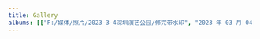 ```yaml
---
title: Gallery
albums: [["F:/媒体/照片/2023-3-4深圳演艺公园/修完带水印", "2023 年 03 月 04 日1"], ["F:/媒体/照片/2023-3-4深圳演艺公园/修完带水印", "2023 年 03 月 04 日2"]]
---
```

